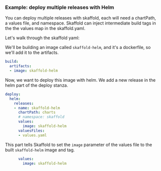 ### Example: deploy multiple releases with Helm

You can deploy multiple releases with skaffold, each will need a chartPath, a values file, and namespace.
Skaffold can inject intermediate build tags in the the values map in the skaffold.yaml.

Let's walk through the skaffold yaml:

We'll be building an image called `skaffold-helm`, and it's a dockerfile, so we'll add it to the artifacts.

```yaml
build:
  artifacts:
  - image: skaffold-helm
```

Now, we want to deploy this image with helm.
We add a new release in the helm part of the deploy stanza.

```yaml
deploy:
  helm:
    releases:
    - name: skaffold-helm
      chartPath: charts
      # namespace: skaffold
      values:
        image: skaffold-helm
      valuesFiles:
      - values.yaml
```

This part tells Skaffold to set the `image` parameter of the values file to the built `skaffold-helm` image and tag.

```yaml
      values:
        image: skaffold-helm
```
